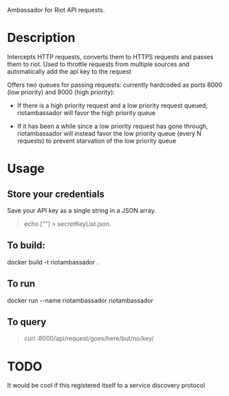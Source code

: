 Ambassador for Riot API requests.

# Description

Intercepts HTTP requests, converts them to HTTPS requests and passes them to riot.  Used to throttle requests from multiple sources and automatically add the api key to the request

Offers two queues for passing requests: currently hardcoded as ports 8000 (low priority) and 9000 (high priority):

* If there is a high priority request and a low priority request queued, riotambassador will favor the high priority queue

* If it has been a while since a low priority request has gone through, riotambassador will instead favor the low priority queue (every N requests) to prevent starvation of the low priority queue

# Usage

## Store your credentials

Save your API key as a single string in a JSON array.

> echo ["<your-secret-key-here>"] > secretKeyList.json

## To build:

docker build -t riotambassador .

## To run

docker run --name riotambassador riotambassador

## To query

> curl <hostname>:8000/api/request/goes/here/but/no/key/



# TODO
It would be cool if this registered itself to a service discovery protocol
